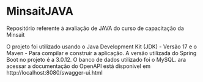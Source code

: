 # MinsaitJAVA
Repositório referente à avaliação de JAVA do curso de capacitação da Minsait

O projeto foi utilizado usando o Java Development Kit (JDK) - Versão 17 e o Maven - Para compilar e construir a aplicação. 
A versão utilizada do Spring Boot no projeto é a 3.0.12. 
O banco de dados utilizado foi o MySQL. 
ara acessar a documentação do OpenAPI está disponivel em http://localhost:8080/swagger-ui.html


